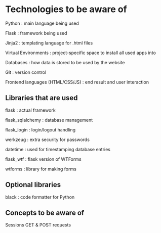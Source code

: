 # Technologies to be aware of

Python : main language being used

Flask : framework being used

Jinja2 : templating language for .html files

Virtual Environments : project-specific space to install all used apps into

Databases : how data is stored to be used by the website

Git : version control

Frontend languages (HTML/CSS/JS) : end result and user interaction

## Libraries that are used

flask : actual framework

flask_sqlalchemy : database management

flask_login : login/logout handling

werkzeug : extra security for passwords

datetime : used for timestamping database entries

flask_wtf : flask version of WTForms

wtforms : library for making forms

## Optional libraries
black : code formatter for Python

## Concepts to be aware of
Sessions
GET & POST requests
